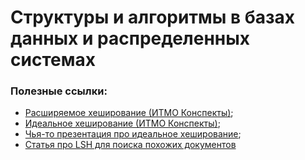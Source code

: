 # Структуры и алгоритмы в базах данных и распределенных системах

### Полезные ссылки:
- [Расширяемое хеширование (ИТМО Конспекты)](https://clck.ru/3GWfYg);
- [Идеальное хеширование (ИТМО Конспекты)](https://neerc.ifmo.ru/wiki/index.php?title=%D0%98%D0%B4%D0%B5%D0%B0%D0%BB%D1%8C%D0%BD%D0%BE%D0%B5_%D1%85%D0%B5%D1%88%D0%B8%D1%80%D0%BE%D0%B2%D0%B0%D0%BD%D0%B8%D0%B5);
- [Чья-то презентация про идеальное хеширование](https://www.dropbox.com/scl/fo/y5x5rbqbih6wlvn7w0qt1/AJV3t3Kz0BAE4FX3BLAnhJ0?dl=0&e=1&preview=l5_2-Cuckoo-hashing.pdf&rlkey=23od60wq2eagu2vj6syn7h4hy);
- [Статья про LSH для поиска похожих документов](https://www.pinecone.io/learn/series/faiss/locality-sensitive-hashing/)